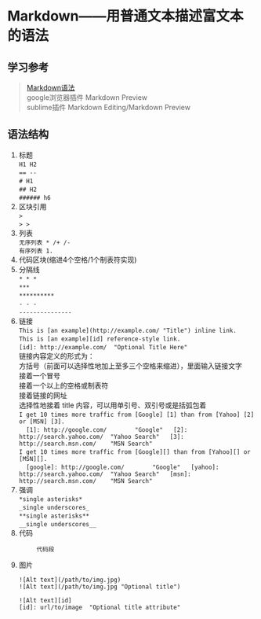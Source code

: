 # Markdown——用普通文本描述富文本的语法

## 学习参考
> [Markdown语法](http://wowubuntu.com/markdown/)  
> google浏览器插件 Markdown Preview  
> sublime插件 Markdown Editing/Markdown Preview

## 语法结构
1. 标题  
    `H1 H2`  
    `== --`  
    `# H1`  
    `## H2`  
    `###### h6`  
2. 区块引用  
    `> `  
    `> >`  
3. 列表  
    `无序列表 * /+ /- `  
    `有序列表 1. `
4. 代码区块(缩进4个空格/1个制表符实现)
5. 分隔线  
    `* * *`  
    `***`  
    `**********`  
    `- - -`  
    `---------------`  
6. 链接  
    `This is [an example](http://example.com/ "Title") inline link.`  
    `This is [an example][id] reference-style link.`  
    `[id]: http://example.com/  "Optional Title Here"`  
    链接内容定义的形式为：  
        方括号（前面可以选择性地加上至多三个空格来缩进），里面输入链接文字  
        接着一个冒号  
        接着一个以上的空格或制表符  
        接着链接的网址  
        选择性地接着 title 内容，可以用单引号、双引号或是括弧包着  
    `I get 10 times more traffic from [Google] [1] than from [Yahoo] [2] or [MSN] [3].`  
    `  [1]: http://google.com/        "Google"  
       [2]: http://search.yahoo.com/  "Yahoo Search"  
       [3]: http://search.msn.com/    "MSN Search"`  
    `I get 10 times more traffic from [Google][] than from [Yahoo][] or [MSN][].`  
    `  [google]: http://google.com/        "Google"  
       [yahoo]:  http://search.yahoo.com/  "Yahoo Search"  
       [msn]:    http://search.msn.com/    "MSN Search"`  
7. 强调  
    `*single asterisks*`  
    `_single underscores_`  
    `**single asterisks**`  
    `__single underscores__`  
8. 代码  
   ```  
        代码段  
   ```  
9. 图片  
    ```  
    ![Alt text](/path/to/img.jpg)  
    ![Alt text](/path/to/img.jpg "Optional title")  
      
    ![Alt text][id]  
    [id]: url/to/image  "Optional title attribute"  
    ```